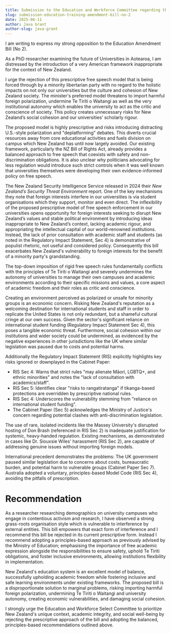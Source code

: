 ```yaml
---
title: Submission to the Education and Workforce Committee regarding the Education and Training Amendment Bill (No 2)
slug: submission-education-training-amendment-bill-no-2
date: 2025-06-11
author: Java Grant
author-slug: java-grant
---
```


I am writing to express my strong opposition to the Education Amendment Bill (No 2). 

As a PhD researcher examining the future of Universities in Aotearoa, I am distressed by the introduction of a very American framework inappropriate for the context of New Zealand.

I urge the rejection of this prescriptive free speech model that is being forced through by a minority libertarian party with no regard to the holistic impacts on not only our universities but the culture and cohesion of New Zealand society. The minister's preferred model threatens to import harmful foreign polarization, undermine Te Tiriti o Waitangi as well as the very institutional autonomy which enables the university to act as the critic and conscience of society. This policy creates unnecessary risks for New Zealand’s social cohesion and our universities’ scholarly rigour.

The proposed model is highly prescriptive and risks introducing distracting U.S.-style polarization and "deplatforming" debates. This diverts crucial resources away from core educational activities and fuels division on campus which New Zealand has until now largely avoided. Our existing framework, particularly the NZ Bill of Rights Act, already provides a balanced approach to free speech that coexists with safety and non-discrimination obligations. It is also unclear why politicians advocating for less regulation would introduce such strict controls when it was well known that universities themselves were developing their own evidence-informed policy on free speech.

The New Zealand Security Intelligence Service released in 2024 their *New Zealand’s Security Threat Environment* report. One of the key mechanisms they note that foreign interests interfere in our universities is via student organisations which they support, monitor and even direct. The inflexibility of the proposed prescriptive model of free speech enforcement in our universities opens opportunity for foreign interests seeking to disrupt New Zealand’s values and stable political environment by introducing ideas inappropriate to New Zealand’s context, lacking academic rigour, and appropriating the intellectual capital of our world-renowned institutions. Instead, the lack of prior consultation with academic staff and students (as noted in the Regulatory Impact Statement, Sec 4\) is demonstrative of populist rhetoric, not useful and considered policy. Consequently this bill exacerbates New Zealand's vulnerability to foreign interests for the benefit of a minority party's grandstanding.

The top-down imposition of rigid free speech rules fundamentally conflicts with the principles of Te Tiriti o Waitangi and severely undermines the autonomy of universities to manage their own campuses and academic environments according to their specific missions and values, a core aspect of academic freedom and their roles as critic and conscience.

Creating an environment perceived as polarized or unsafe for minority groups is an economic concern. Risking New Zealand's reputation as a welcoming destination for international students and staff in order to replicate the United States is not only redundant, but a shameful cultural cringe at our own success. Given the sector's significant reliance on international student funding (Regulatory Impact Statement  Sec 4), this poses a tangible economic threat. Furthermore, social cohesion within our institutions and wider society could be undermined, as evidenced by the negative experiences in other jurisdictions like the UK where similar legislation was paused due to costs and potential harms.

Additionally the Regulatory Impact Statement (RIS) explicitly highlights key risks ignored or downplayed in the Cabinet Paper:

* RIS Sec 4: Warns that strict rules "may alienate Māori, LGBTQ+, and ethnic minorities" and notes the "lack of consultation with academics/staff".  
* RIS Sec 5: Identifies clear "risks to rangatiratanga" if tikanga-based protections are overridden by prescriptive national rules.  
* RIS Sec 4: Underscores the vulnerability stemming from "reliance on international student funding".  
* The Cabinet Paper (Sec 5\) acknowledges the Ministry of Justice's concern regarding potential clashes with anti-discrimination legislation.

The use of rare, isolated incidents like the Massey University's disrupted hosting of Don Brash (referenced in RIS Sec 2\) is inadequate justification for systemic, heavy-handed regulation. Existing mechanisms, as demonstrated in cases like Dr. Siouxsie Wiles' harassment (RIS Sec 2), are capable of addressing genuine issues without importing foreign models.

International precedent demonstrates the problems: The UK government paused similar legislation due to concerns about costs, bureaucratic burden, and potential harm to vulnerable groups (Cabinet Paper Sec 7). Australia adopted a voluntary, principles-based Model Code (RIS Sec 4), avoiding the pitfalls of prescription.

# **Recommendation**

As a researcher researching demographics on university campuses who engage in contentious activism and research, I have observed a strong grass-roots organisation style which is vulnerable to interference by external entities. This bill empowers that exact form of interference and I recommend this bill be rejected in its current prescriptive form. Instead I recommend adopting a principles-based approach as previously advised by the Ministry of Education; emphasising the importance of free academic expression alongside the responsibilities to ensure safety, uphold Te Tiriti obligations, and foster inclusive environments, allowing institutions flexibility in implementation.

New Zealand's education system is an excellent model of balance, successfully upholding academic freedom while fostering inclusive and safe learning environments under existing frameworks. The proposed bill is a disproportionate solution to marginal problems, risking importing harmful foreign polarization, undermining Te Tiriti o Waitangi and university autonomy, creating economic vulnerabilities, and damaging social cohesion.

I strongly urge the Education and Workforce Select Committee to prioritize New Zealand's unique context, academic integrity, and social well-being by rejecting the prescriptive approach of the bill and adopting the balanced, principles-based recommendations outlined above.